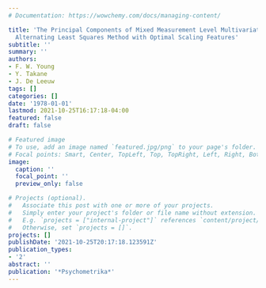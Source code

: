 ```yaml
---
# Documentation: https://wowchemy.com/docs/managing-content/

title: 'The Principal Components of Mixed Measurement Level Multivariate Data: an
  Alternating Least Squares Method with Optimal Scaling Features'
subtitle: ''
summary: ''
authors:
- F. W. Young
- Y. Takane
- J. De Leeuw
tags: []
categories: []
date: '1978-01-01'
lastmod: 2021-10-25T16:17:18-04:00
featured: false
draft: false

# Featured image
# To use, add an image named `featured.jpg/png` to your page's folder.
# Focal points: Smart, Center, TopLeft, Top, TopRight, Left, Right, BottomLeft, Bottom, BottomRight.
image:
  caption: ''
  focal_point: ''
  preview_only: false

# Projects (optional).
#   Associate this post with one or more of your projects.
#   Simply enter your project's folder or file name without extension.
#   E.g. `projects = ["internal-project"]` references `content/project/deep-learning/index.md`.
#   Otherwise, set `projects = []`.
projects: []
publishDate: '2021-10-25T20:17:18.123591Z'
publication_types:
- '2'
abstract: ''
publication: '*Psychometrika*'
---
```

